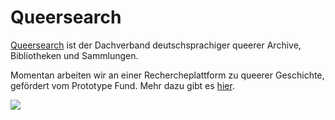 # Queersearch

[Queersearch](https://queersearch.org/) ist der Dachverband deutschsprachiger queerer Archive, Bibliotheken und Sammlungen.

Momentan arbeiten wir an einer Rechercheplattform zu queerer Geschichte, gefördert vom Prototype Fund. Mehr dazu gibt es [hier](https://prototypefund.de/project/queersearch/). 


![](https://www.bmbf.de/bmbf/de/restricted/bmbfservice/publikationen/internet_in_farbe_de.jpg?__blob=publicationFile&v=2)
